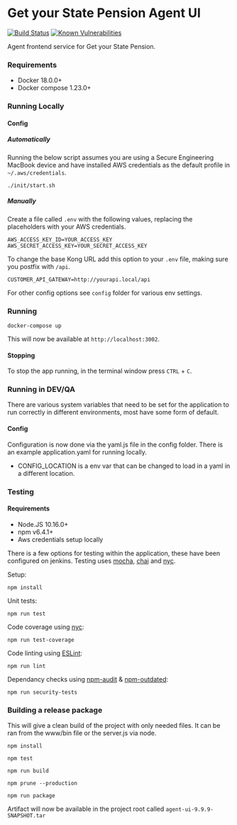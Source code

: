 # Get your State Pension Agent UI
[![Build Status](https://travis-ci.org/dwp/gysp-agent-ui.svg?branch=master)](https://travis-ci.org/dwp/gysp-agent-ui) [![Known Vulnerabilities](https://snyk.io/test/github/dwp/gysp-agent-ui/badge.svg)](https://snyk.io/test/github/dwp/gysp-agent-ui)

Agent frontend service for Get your State Pension.

### Requirements

* Docker 18.0.0+
* Docker compose 1.23.0+

### Running Locally

#### Config

##### Automatically
Running the below script assumes you are using a Secure Engineering MacBook device and have installed AWS credentials as the default profile in `~/.aws/credentials`.

```
./init/start.sh
```

##### Manually

Create a file called `.env` with the following values, replacing the placeholders with your AWS credentials.

```
AWS_ACCESS_KEY_ID=YOUR_ACCESS_KEY
AWS_SECRET_ACCESS_KEY=YOUR_SECRET_ACCESS_KEY
```

To change the base Kong URL add this option to your `.env` file, making sure you postfix with `/api`.

```
CUSTOMER_API_GATEWAY=http://yourapi.local/api
```

For other config options see `config` folder for various env settings.

### Running

```
docker-compose up
```

This will now be available at `http://localhost:3002`.

#### Stopping

To stop the app running, in the terminal window press `CTRL` + `C`.

### Running in DEV/QA

There are various system variables that need to be set for the application to run correctly in different environments, most have some form of default.

#### Config

Configuration is now done via the yaml.js file in the config folder. There is an example application.yaml for running locally.

- CONFIG_LOCATION is a env var that can be changed to load in a yaml in a different location.

### Testing

#### Requirements

* Node.JS 10.16.0+
* npm v6.4.1+
* Aws credentials setup locally

There is a few options for testing within the application, these have been configured on jenkins. Testing uses [mocha](https://github.com/mochajs/mocha), [chai](https://github.com/chaijs/chai) and [nyc](https://github.com/istanbuljs/nyc).

Setup:
```
npm install
```

Unit tests:
```
npm run test
```

Code coverage using [nyc](https://github.com/istanbuljs/nyc):
```
npm run test-coverage
```

Code linting using [ESLint](https://github.com/eslint/eslint):
```
npm run lint
```

Dependancy checks using [npm-audit](https://docs.npmjs.com/cli/audit) & [npm-outdated](https://docs.npmjs.com/cli/outdated):
```
npm run security-tests
```

### Building a release package

This will give a clean build of the project with only needed files. It can be ran from the www/bin file or the server.js via node.

```
npm install

npm test

npm run build

npm prune --production

npm run package
```

Artifact will now be available in the project root called `agent-ui-9.9.9-SNAPSHOT.tar`
